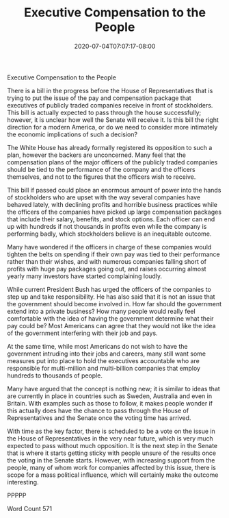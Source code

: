 ﻿---
title: "Executive Compensation to the People"
date: 2020-07-04T07:07:17-08:00
description: "TXT Tips for Web Success"
featured_image: "/images/TXT.jpg"
tags: ["TXT"]
---

Executive Compensation to the People 

There is a bill in the progress before the House of Representatives that is trying to put the issue of the pay and compensation package that executives of publicly traded companies receive in front of stockholders.  This bill is actually expected to pass through the house successfully; however, it is unclear how well the Senate will receive it.  Is this bill the right direction for a modern America, or do we need to consider more intimately the economic implications of such a decision?

The White House has already formally registered its opposition to such a plan, however the backers are unconcerned.  Many feel that the compensation plans of the major officers of the publicly traded companies should be tied to the performance of the company and the officers themselves, and not to the figures that the officers wish to receive.  

This bill if passed could place an enormous amount of power into the hands of stockholders who are upset with the way several companies have behaved lately, with declining profits and horrible business practices while the officers of the companies have picked up large compensation packages that include their salary, benefits, and stock options.  Each officer can end up with hundreds if not thousands in profits even while the company is performing badly, which stockholders believe is an inequitable outcome.  

Many have wondered if the officers in charge of these companies would tighten the belts on spending if their own pay was tied to their performance rather than their wishes, and with numerous companies falling short of profits with huge pay packages going out, and raises occurring almost yearly many investors have started complaining loudly.  

While current President Bush has urged the officers of the companies to step up and take responsibility.  He has also said that it is not an issue that the government should become involved in.  How far should the government extend into a private business?  How many people would really feel comfortable with the idea of having the government determine what their pay could be?  Most Americans can agree that they would not like the idea of the government interfering with their job and pays.  

At the same time, while most Americans do not wish to have the government intruding into their jobs and careers, many still want some measures put into place to hold the executives accountable who are responsible for multi-million and multi-billion companies that employ hundreds to thousands of people.  

Many have argued that the concept is nothing new; it is similar to ideas that are currently in place in countries such as Sweden, Australia and even in Britain.  With examples such as those to follow, it makes people wonder if this actually does have the chance to pass through the House of Representatives and the Senate once the voting time has arrived.  

With time as the key factor, there is scheduled to be a vote on the issue in the House of Representatives in the very near future, which is very much expected to pass without much opposition.  It is the next step in the Senate that is where it starts getting sticky with people unsure of the results once the voting in the Senate starts.  However, with increasing support from the people, many of whom work for companies affected by this issue, there is scope for a mass political influence, which will certainly make the outcome interesting.

PPPPP

Word Count 571 

